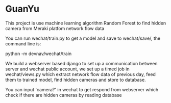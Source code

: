# GuanYu
This project is use machine learning algorithm Random Forest to find hidden camera from Meraki platfom network flow data

You can run wechat/train.py to get a model and save to wechat/save/, the command line is:

python -m devnav/wechat/train

We build a webserver based django to set up a communication between server and wechat public account, we set up a timed job 
in wechat/views.py which extract network flow data of previous day, feed them to trained model, find hidden cameras and store 
to database.

You can input 'camera?' in wechat to get respond from webserver which check if there are hidden cameras by reading database
